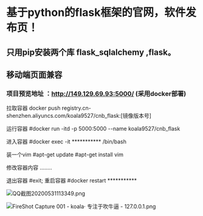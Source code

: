 # 基于python的flask框架的官网，软件发布页！

## 只用pip安装两个库 flask_sqlalchemy ,flask。

## 移动端页面兼容


### 项目预览地址 ：http://149.129.69.93:5000/ (采用docker部署)
拉取容器    docker push registry.cn-shenzhen.aliyuncs.com/koala9527/cnb_flask:[镜像版本号]

运行容器    #docker run -itd -p 5000:5000 --name koala9527/cnb_flask

进入容器    #docker exec -it *********** /bin/bash 

装一个vim      #apt-get update
               #apt-get install vim

修改容器内容    ........

退出容器        #exit;
重启容器        #docker restart ***********
  

![QQ截图20200531113349.png](http://ww1.sinaimg.cn/large/b43c09abgy1gfbh9m7pc9j21ha0hc754.jpg)

![FireShot Capture 001 - koala· 专注于吹牛逼 - 127.0.0.1.png](http://ww1.sinaimg.cn/large/b43c09abgy1geisntj71ej21hc10aafu.jpg)
